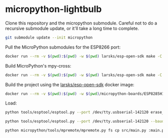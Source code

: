 # micropython-lightbulb

Clone this repository and the micropython submodule.
Careful not to do a recursive submodule update, or it'll take a long time to complete.

```bash
git submodule update --init micropython
```

Pull the MicroPython submodules for the ESP8266 port:
```bash
docker run --rm -v $(pwd):$(pwd) -w $(pwd) larsks/esp-open-sdk make -C micropython/ports/esp8266 submodules
```

Build MicroPython's mpy-cross:
```bash
docker run --rm -v $(pwd):$(pwd) -w $(pwd) larsks/esp-open-sdk make -C micropython/mpy-cross
```

Build the project using the [larsks/esp-open-sdk](https://hub.docker.com/r/larsks/esp-open-sdk)
docker image:

```bash
docker run --rm -v $(pwd):$(pwd) -w $(pwd)/micropython-boards/ESP8285H16 larsks/esp-open-sdk make
```

Load:

```bash
python tools/esptool/esptool.py --port /dev/tty.usbserial-142120 erase_flash
```

```bash
python tools/esptool/esptool.py --port /dev/tty.usbserial-142120 --baud 1000000 write_flash --verify --flash_size=2MB -fm dio 0 micropython-boards/ESP8285H16/build/firmware-combined.bin
```

```bash
python micropython/tools/mpremote/mpremote.py fs cp src/main.py :main.py
```
